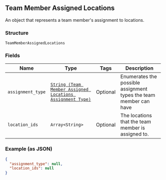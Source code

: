 ## Team Member Assigned Locations

An object that represents a team member's assignment to locations.

### Structure

`TeamMemberAssignedLocations`

### Fields

| Name | Type | Tags | Description |
|  --- | --- | --- | --- |
| `assignment_type` | [`String (Team Member Assigned Locations Assignment Type)`](/doc/models/team-member-assigned-locations-assignment-type.md) | Optional | Enumerates the possible assignment types the team member can have |
| `location_ids` | `Array<String>` | Optional | The locations that the team member is assigned to. |

### Example (as JSON)

```json
{
  "assignment_type": null,
  "location_ids": null
}
```

